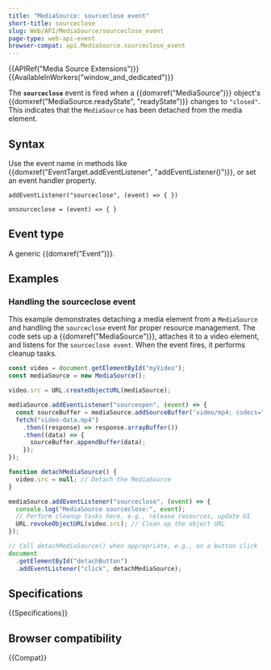 ```yaml
---
title: "MediaSource: sourceclose event"
short-title: sourceclose
slug: Web/API/MediaSource/sourceclose_event
page-type: web-api-event
browser-compat: api.MediaSource.sourceclose_event
---
```


{{APIRef("Media Source Extensions")}}{{AvailableInWorkers("window_and_dedicated")}}

The **`sourceclose`** event is fired when a {{domxref("MediaSource")}} object's {{domxref("MediaSource.readyState", "readyState")}} changes to `"closed"`. This indicates that the `MediaSource` has been detached from the media element.

## Syntax

Use the event name in methods like {{domxref("EventTarget.addEventListener", "addEventListener()")}}, or set an event handler property.

```js-nolint
addEventListener("sourceclose", (event) => { })

onsourceclose = (event) => { }
```

## Event type

A generic {{domxref("Event")}}.

## Examples

### Handling the sourceclose event

This example demonstrates detaching a media element from a `MediaSource` and handling the `sourceclose` event for proper resource management. The code sets up a {{domxref("MediaSource")}}, attaches it to a video element, and listens for the `sourceclose event`. When the event fires, it performs cleanup tasks.

```js
const video = document.getElementById("myVideo");
const mediaSource = new MediaSource();

video.src = URL.createObjectURL(mediaSource);

mediaSource.addEventListener("sourceopen", (event) => {
  const sourceBuffer = mediaSource.addSourceBuffer('video/mp4; codecs="avc1.42E01E"');
  fetch("video-data.mp4")
    .then((response) => response.arrayBuffer())
    .then((data) => {
      sourceBuffer.appendBuffer(data);
    });
});

function detachMediaSource() {
  video.src = null; // Detach the MediaSource
}

mediaSource.addEventListener("sourceclose", (event) => {
  console.log("MediaSource sourceclose:", event);
  // Perform cleanup tasks here, e.g., release resources, update UI
  URL.revokeObjectURL(video.src); // Clean up the object URL
});

// Call detachMediaSource() when appropriate, e.g., on a button click
document
  .getElementById("detachButton")
  .addEventListener("click", detachMediaSource);
```

## Specifications

{{Specifications}}

## Browser compatibility

{{Compat}}
